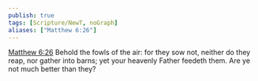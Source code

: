 ```yaml
---
publish: true
tags: [Scripture/NewT, noGraph]
aliases: ["Matthew 6:26"]
---
```

[Matthew 6:26](https://churchofjesuschrist.org/study/scriptures/nt/matt/6?lang=eng&id=p26#p26) Behold the fowls of the air: for they sow not, neither do they reap, nor gather into barns; yet your heavenly Father feedeth them. Are ye not much better than they?

